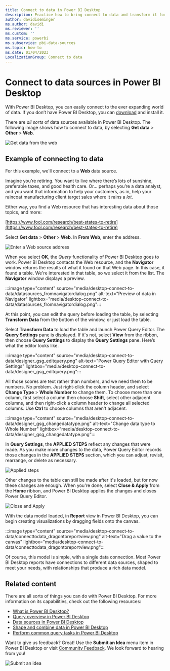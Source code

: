 ```yaml
---
title: Connect to data in Power BI Desktop
description: Practice how to bring connect to data and transform it for use in Power BI Desktop by using sample data from the internet.
author: davidiseminger
ms.author: davidi
ms.reviewer: ''
ms.custom: ''
ms.service: powerbi
ms.subservice: pbi-data-sources
ms.topic: how-to
ms.date: 01/04/2023
LocalizationGroup: Connect to data
---
```

# Connect to data sources in Power BI Desktop

With Power BI Desktop, you can easily connect to the ever expanding world of data. If you don’t have Power BI Desktop, you can [download](https://go.microsoft.com/fwlink/?LinkID=521662) and install it.

There are *all sorts* of data sources available in Power BI Desktop. The following image shows how to connect to data, by selecting **Get data** > **Other** > **Web**.

![Get data from the web](media/desktop-connect-to-data/get-data-from-web.png)

## Example of connecting to data

For this example, we'll connect to a **Web** data source.

Imagine you’re retiring. You want to live where there’s lots of sunshine, preferable taxes, and good health care. Or… perhaps you’re a data analyst, and you want that information to help your customers, as in, help your raincoat manufacturing client target sales where it rains a *lot*.

Either way, you find a Web resource that has interesting data about those topics, and more:

[https://www.fool.com/research/best-states-to-retire](https://www.fool.com/research/best-states-to-retire)

Select **Get data** > **Other** > **Web**. In **From Web**, enter the address.

![Enter a Web source address](media/desktop-connect-to-data/connecttodata_3.png)

When you select **OK**, the *Query* functionality of Power BI Desktop goes to work. Power BI Desktop contacts the Web resource, and the **Navigator** window returns the results of what it found on that Web page. In this case, it found a table. We're interested in that table, so we select it from the list. The **Navigator** window displays a preview.

:::image type="content" source="media/desktop-connect-to-data/datasources_fromnavigatordialog.png" alt-text="Preview of data in Navigator" lightbox="media/desktop-connect-to-data/datasources_fromnavigatordialog.png":::

At this point, you can edit the query before loading the table, by selecting **Transform Data** from the bottom of the window, or just load the table.

Select **Transform Data** to load the table and launch Power Query Editor. The **Query Settings** pane is displayed. If it's not, select **View** from the ribbon, then choose **Query Settings** to display the **Query Settings** pane. Here’s what the editor looks like.

:::image type="content" source="media/desktop-connect-to-data/designer_gsg_editquery.png" alt-text="Power Query Editor with Query Settings" lightbox="media/desktop-connect-to-data/designer_gsg_editquery.png":::

All those scores are text rather than numbers, and we need them to be numbers. No problem. Just right-click the column header, and select **Change Type** > **Whole Number** to change them. To choose more than one column, first select a column then choose **Shift**, select other adjacent columns, and then right-click a column header to change all selected columns. Use **Ctrl** to choose columns that aren't adjacent.

:::image type="content" source="media/desktop-connect-to-data/designer_gsg_changedatatype.png" alt-text="Change data type to Whole Number" lightbox="media/desktop-connect-to-data/designer_gsg_changedatatype.png":::

In **Query Settings**, the **APPLIED STEPS** reflect any changes that were made. As you make more changes to the data, Power Query Editor records those changes in the **APPLIED STEPS** section, which you can adjust, revisit, rearrange, or delete as necessary.

![Applied steps](media/desktop-connect-to-data/designer_gsg_appliedsteps_changedtype.png)

Other changes to the table can still be made after it's loaded, but for now these changes are enough. When you're done, select **Close & Apply** from the **Home** ribbon, and Power BI Desktop applies the changes and closes Power Query Editor.

![Close and Apply](media/desktop-connect-to-data/connecttodata_closenload.png)

With the data model loaded, in **Report** view in Power BI Desktop, you can begin creating visualizations by dragging fields onto the canvas.

:::image type="content" source="media/desktop-connect-to-data/connecttodata_dragontoreportview.png" alt-text="Drag a value to the canvas" lightbox="media/desktop-connect-to-data/connecttodata_dragontoreportview.png":::

Of course, this model is simple, with a single data connection. Most Power BI Desktop reports have connections to different data sources, shaped to meet your needs, with relationships that produce a rich data model.

## Related content

There are all sorts of things you can do with Power BI Desktop. For more information on its capabilities, check out the following resources:

* [What is Power BI Desktop?](../fundamentals/desktop-what-is-desktop.md)
* [Query overview in Power BI Desktop](../transform-model/desktop-query-overview.md)
* [Data sources in Power BI Desktop](desktop-data-sources.md)
* [Shape and combine data in Power BI Desktop](desktop-shape-and-combine-data.md)
* [Perform common query tasks in Power BI Desktop](../transform-model/desktop-common-query-tasks.md)

Want to give us feedback? Great! Use the **Submit an Idea** menu item in Power BI Desktop or visit [Community Feedback](https://community.powerbi.com/t5/Community-Feedback/bd-p/community-feedback). We look forward to hearing from you!

![Submit an idea](media/desktop-connect-to-data/sendfeedback.png)

